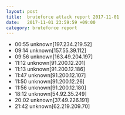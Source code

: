 ```yaml
---
layout: post
title:  bruteforce attack report 2017-11-01
date:   2017-11-01 23:59:59 +09:00
category: bruteforce report
---
```


* 00:55 unknown[197.234.219.52]
* 09:14 unknown[157.55.39.112]
* 09:56 unknown[163.49.204.197]
* 11:12 unknown[91.200.12.201]
* 11:13 unknown[91.200.12.186]
* 11:47 unknown[91.200.12.107]
* 11:50 unknown[91.200.12.26]
* 11:56 unknown[91.200.12.180]
* 18:12 unknown[54.92.35.249]
* 20:02 unknown[37.49.226.191]
* 21:42 unknown[62.219.209.70]
